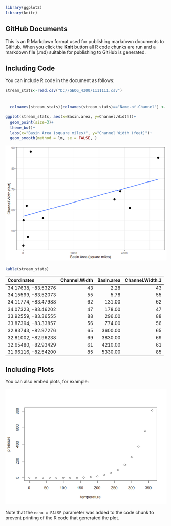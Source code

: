 
``` r
library(ggplot2)
library(knitr)
```

## GitHub Documents

This is an R Markdown format used for publishing markdown documents to
GitHub. When you click the **Knit** button all R code chunks are run and
a markdown file (.md) suitable for publishing to GitHub is generated.

## Including Code

You can include R code in the document as follows:

``` r
stream_stats<-read.csv("D://GEOG_4300/1111111.csv")


  colnames(stream_stats)[colnames(stream_stats)=="Name.of.Channel"] <- "Coordinates"
```

``` r
ggplot(stream_stats, aes(x=Basin.area, y=Channel.Width))+
  geom_point(size=3)+
  theme_bw()+
  labs(x="Basin Area (square miles)", y="Channel Width (feet)")+
  geom_smooth(method = lm, se = FALSE, )
```

![](Hydraulic-Geom_files/figure-gfm/unnamed-chunk-3-1.png)<!-- -->

``` r
kable(stream_stats)
```

| Coordinates         | Channel.Width | Basin.area | Channel.Width.1 |
| :------------------ | ------------: | ---------: | --------------: |
| 34.17638, -83.53276 |            43 |       2.28 |              43 |
| 34.15599, -83.52073 |            55 |       5.78 |              55 |
| 34.11774, -83.47988 |            62 |     131.00 |              62 |
| 34.07323, -83.46202 |            47 |     178.00 |              47 |
| 33.92559, -83.36555 |            88 |     296.00 |              88 |
| 33.87394, -83.33857 |            56 |     774.00 |              56 |
| 32.83743, -82.97276 |            65 |    3600.00 |              65 |
| 32.81002, -82.96238 |            69 |    3830.00 |              69 |
| 32.65480, -82.93429 |            61 |    4210.00 |              61 |
| 31.96116, -82.54200 |            85 |    5330.00 |              85 |

## Including Plots

You can also embed plots, for example:

![](Hydraulic-Geom_files/figure-gfm/pressure-1.png)<!-- -->

Note that the `echo = FALSE` parameter was added to the code chunk to
prevent printing of the R code that generated the plot.
